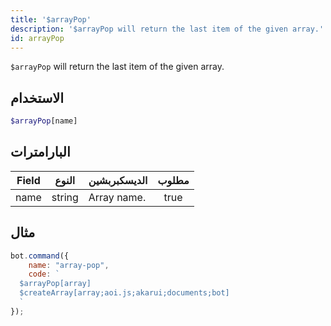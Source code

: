 ```yaml
---
title: '$arrayPop'
description: '$arrayPop will return the last item of the given array.'
id: arrayPop
---
```


`$arrayPop` will return the last item of the given array.

## الاستخدام

```php
$arrayPop[name]
```

## البارامترات

| Field | النوع  | الديسكبربشين | مطلوب |
| ----- | ------ | ------------ |:-----:|
| name  | string | Array name.  | true  |

## مثال

```javascript
bot.command({
    name: "array-pop",
    code: `
  $arrayPop[array]
  $createArray[array;aoi.js;akarui;documents;bot]
  `
});
```